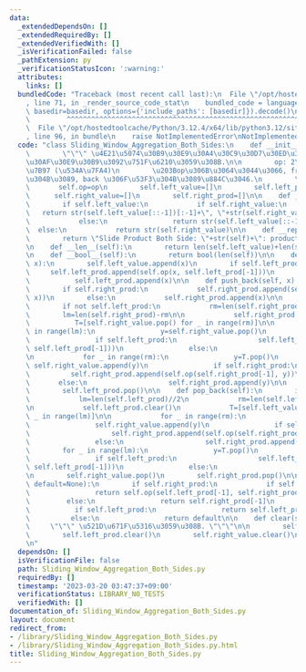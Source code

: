 ```yaml
---
data:
  _extendedDependsOn: []
  _extendedRequiredBy: []
  _extendedVerifiedWith: []
  _isVerificationFailed: false
  _pathExtension: py
  _verificationStatusIcon: ':warning:'
  attributes:
    links: []
  bundledCode: "Traceback (most recent call last):\n  File \"/opt/hostedtoolcache/Python/3.12.4/x64/lib/python3.12/site-packages/onlinejudge_verify/documentation/build.py\"\
    , line 71, in _render_source_code_stat\n    bundled_code = language.bundle(stat.path,\
    \ basedir=basedir, options={'include_paths': [basedir]}).decode()\n          \
    \         ^^^^^^^^^^^^^^^^^^^^^^^^^^^^^^^^^^^^^^^^^^^^^^^^^^^^^^^^^^^^^^^^^^^^^^^^^^^^^^^^^\n\
    \  File \"/opt/hostedtoolcache/Python/3.12.4/x64/lib/python3.12/site-packages/onlinejudge_verify/languages/python.py\"\
    , line 96, in bundle\n    raise NotImplementedError\nNotImplementedError\n"
  code: "class Sliding_Window_Aggregation_Both_Sides:\n    def __init__(self, op):\n\
    \        \"\"\" \u4E21\u5074\u30B9\u30E9\u30A4\u30C9\u30D7\u30ED\u30C0\u30AF\u30C8\
    \u30AF\u30E9\u30B9\u3092\u751F\u6210\u3059\u308B.\n\n        op: 2\u9805\u6F14\
    \u7B97 (\u534A\u7FA4)\n        \u203Bop\u306B\u3064\u3044\u3066, front \u306F\u5DE6\
    \u304B\u3089, back \u306F\u53F3\u304B\u3089\u884C\u3046.\n        \"\"\"\n\n \
    \       self.op=op\n        self.left_value=[]\n        self.left_prod=[]\n  \
    \      self.right_value=[]\n        self.right_prod=[]\n\n    def __str__(self):\n\
    \        if self.left_value:\n            if self.right_value:\n             \
    \   return str(self.left_value[::-1])[:-1]+\", \"+str(self.right_value)[1:]\n\
    \            else:\n                return str(self.left_value[::-1])\n      \
    \  else:\n            return str(self.right_value)\n\n    def __repr__(self):\n\
    \        return \"Slide Product Both Side: \"+str(self)+\": product: {}\".format(self.product())\n\
    \n    def __len__(self):\n        return len(self.left_value)+len(self.right_value)\n\
    \n    def __bool__(self):\n        return bool(len(self))\n\n    def push_front(self,\
    \ x):\n        self.left_value.append(x)\n        if self.left_prod:\n       \
    \     self.left_prod.append(self.op(x, self.left_prod[-1]))\n        else:\n \
    \           self.left_prod.append(x)\n\n    def push_back(self, x):\n        self.right_value.append(x)\n\
    \        if self.right_prod:\n            self.right_prod.append(self.op(self.right_prod[-1],\
    \ x))\n        else:\n            self.right_prod.append(x)\n\n    def pop_front(self):\n\
    \        if not self.left_prod:\n            rm=len(self.right_prod)//2\n    \
    \        lm=len(self.right_prod)-rm\n\n            self.right_prod.clear()\n \
    \           T=[self.right_value.pop() for _ in range(rm)]\n\n            for _\
    \ in range(lm):\n                y=self.right_value.pop()\n                self.left_value.append(y)\n\
    \                if self.left_prod:\n                    self.left_prod.append(self.op(y,\
    \ self.left_prod[-1]))\n                else:\n                    self.left_prod.append(y)\n\
    \n            for _ in range(rm):\n                y=T.pop()\n               \
    \ self.right_value.append(y)\n                if self.right_prod:\n          \
    \          self.right_prod.append(self.op(self.right_prod[-1], y))\n         \
    \       else:\n                    self.right_prod.append(y)\n\n        self.left_value.pop()\n\
    \        self.left_prod.pop()\n\n    def pop_back(self):\n        if not self.right_prod:\n\
    \            lm=len(self.left_prod)//2\n            rm=len(self.left_prod)-lm\n\
    \n            self.left_prod.clear()\n            T=[self.left_value.pop() for\
    \ _ in range(lm)]\n\n            for _ in range(rm):\n                y=self.left_value.pop()\n\
    \                self.right_value.append(y)\n                if self.right_prod:\n\
    \                    self.right_prod.append(self.op(self.right_prod[-1], y))\n\
    \                else:\n                    self.right_prod.append(y)\n\n    \
    \        for _ in range(lm):\n                y=T.pop()\n                self.left_value.append(y)\n\
    \                if self.left_prod:\n                    self.left_prod.append(self.op(y,\
    \ self.left_prod[-1]))\n                else:\n                    self.left_prod.append(y)\n\
    \n        self.right_value.pop()\n        self.right_prod.pop()\n\n    def product(self,\
    \ default=None):\n        if self.right_prod:\n            if self.left_prod:\n\
    \                return self.op(self.left_prod[-1], self.right_prod[-1])\n   \
    \         else:\n                return self.right_prod[-1]\n        else:\n \
    \           if self.left_prod:\n                return self.left_prod[-1]\n  \
    \          else:\n                return default\n\n    def clear(self):\n   \
    \     \"\"\" \u521D\u671F\u5316\u3059\u308B. \"\"\"\n\n        self.left_value.clear()\n\
    \        self.left_prod.clear()\n        self.right_value.clear()\n        self.right_prod.clear()\n\
    \n"
  dependsOn: []
  isVerificationFile: false
  path: Sliding_Window_Aggregation_Both_Sides.py
  requiredBy: []
  timestamp: '2023-03-20 03:47:37+09:00'
  verificationStatus: LIBRARY_NO_TESTS
  verifiedWith: []
documentation_of: Sliding_Window_Aggregation_Both_Sides.py
layout: document
redirect_from:
- /library/Sliding_Window_Aggregation_Both_Sides.py
- /library/Sliding_Window_Aggregation_Both_Sides.py.html
title: Sliding_Window_Aggregation_Both_Sides.py
---
```

